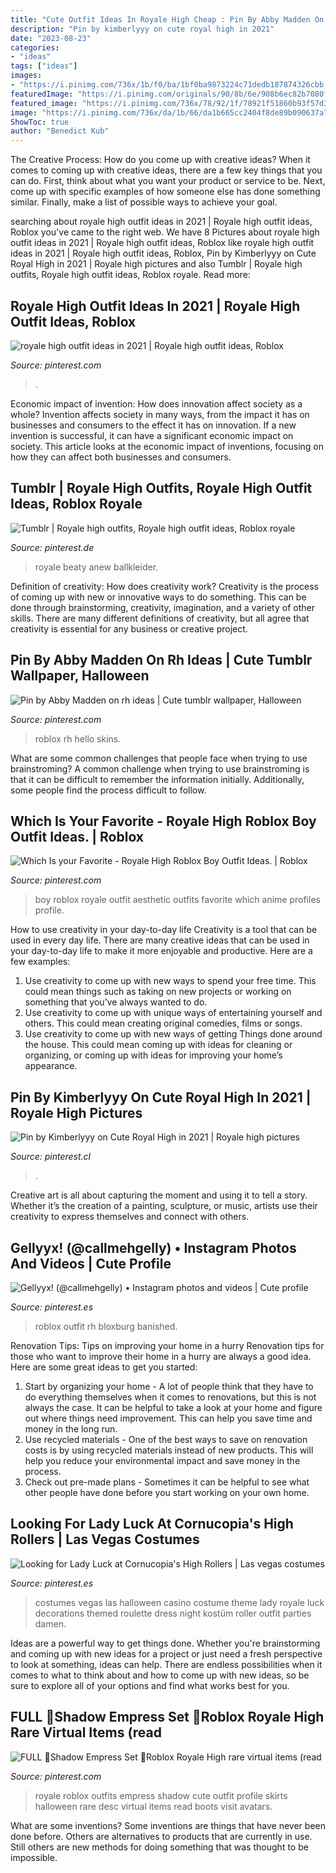 ```yaml
---
title: "Cute Outfit Ideas In Royale High Cheap : Pin By Abby Madden On Rh Ideas"
description: "Pin by kimberlyyy on cute royal high in 2021"
date: "2023-08-23"
categories:
- "ideas"
tags: ["ideas"]
images:
- "https://i.pinimg.com/736x/1b/f0/ba/1bf0ba9873224c71dedb187874326cbb.jpg"
featuredImage: "https://i.pinimg.com/originals/90/8b/6e/908b6ec82b7080f13dfa4a1b88ec75ef.jpg"
featured_image: "https://i.pinimg.com/736x/78/92/1f/78921f51860b93f57d376816bbf629f1.jpg"
image: "https://i.pinimg.com/736x/da/1b/66/da1b665cc2404f8de89b090637a77431.jpg"
ShowToc: true
author: "Benedict Kub"
---
```



The Creative Process: How do you come up with creative ideas?
When it comes to coming up with creative ideas, there are a few key things that you can do. First, think about what you want your product or service to be. Next, come up with specific examples of how someone else has done something similar. Finally, make a list of possible ways to achieve your goal.

	

		
searching about royale high outfit ideas in 2021 | Royale high outfit ideas, Roblox you've came to the right web. We have 8 Pictures about royale high outfit ideas in 2021 | Royale high outfit ideas, Roblox like royale high outfit ideas in 2021 | Royale high outfit ideas, Roblox, Pin by Kimberlyyy on Cute Royal High in 2021 | Royale high pictures and also Tumblr | Royale high outfits, Royale high outfit ideas, Roblox royale. Read more:
		
    
## Royale High Outfit Ideas In 2021 | Royale High Outfit Ideas, Roblox

<img loading=lazy src="https://i.pinimg.com/736x/e6/a1/2e/e6a12e70d39f08fd176cccb54ce6ade7.jpg" onerror="this.onerror=null;this.src='https://tse4.mm.bing.net/th?id=OIP.YOfPP2u0n57JclUIKII5NwHaId&amp;pid=15.1';" alt="royale high outfit ideas in 2021 | Royale high outfit ideas, Roblox">

_Source: pinterest.com_

>. 

	

Economic impact of invention: How does innovation affect society as a whole?
Invention affects society in many ways, from the impact it has on businesses and consumers to the effect it has on innovation. If a new invention is successful, it can have a significant economic impact on society. This article looks at the economic impact of inventions, focusing on how they can affect both businesses and consumers.

    
## Tumblr | Royale High Outfits, Royale High Outfit Ideas, Roblox Royale

<img loading=lazy src="https://i.pinimg.com/736x/17/a7/46/17a7461214228c8abe8fbba0cf9a487b.jpg" onerror="this.onerror=null;this.src='https://tse2.mm.bing.net/th?id=OIP.o8ZH_jkGmNpwLeziQR32swHaHa&amp;pid=15.1';" alt="Tumblr | Royale high outfits, Royale high outfit ideas, Roblox royale">

_Source: pinterest.de_

>royale beaty anew ballkleider. 

	

Definition of creativity: How does creativity work?
Creativity is the process of coming up with new or innovative ways to do something. This can be done through brainstorming, creativity, imagination, and a variety of other skills. There are many different definitions of creativity, but all agree that creativity is essential for any business or creative project.

    
## Pin By Abby Madden On Rh Ideas | Cute Tumblr Wallpaper, Halloween

<img loading=lazy src="https://i.pinimg.com/736x/64/f3/e0/64f3e040622775c909f7160770991705.jpg" onerror="this.onerror=null;this.src='https://tse2.mm.bing.net/th?id=OIP.NkgGU0CsdHjrnj_866L0bAAAAA&amp;pid=15.1';" alt="Pin by Abby Madden on rh ideas | Cute tumblr wallpaper, Halloween">

_Source: pinterest.com_

>roblox rh hello skins. 

	

What are some common challenges that people face when trying to use brainstroming?
A common challenge when trying to use brainstroming is that it can be difficult to remember the information initially. Additionally, some people find the process difficult to follow.

    
## Which Is Your Favorite - Royale High Roblox Boy Outfit Ideas. | Roblox

<img loading=lazy src="https://i.pinimg.com/736x/78/92/1f/78921f51860b93f57d376816bbf629f1.jpg" onerror="this.onerror=null;this.src='https://tse2.mm.bing.net/th?id=OIP.5k5Td5BdWOl5DAIR0q_71QHaLG&amp;pid=15.1';" alt="Which Is your Favorite - Royale High Roblox Boy Outfit Ideas. | Roblox">

_Source: pinterest.com_

>boy roblox royale outfit aesthetic outfits favorite which anime profiles profile. 

	

How to use creativity in your day-to-day life
Creativity is a tool that can be used in every day life. There are many creative ideas that can be used in your day-to-day life to make it more enjoyable and productive. Here are a few examples: 
1. Use creativity to come up with new ways to spend your free time. This could mean things such as taking on new projects or working on something that you’ve always wanted to do. 
2. Use creativity to come up with unique ways of entertaining yourself and others. This could mean creating original comedies, films or songs. 
3. Use creativity to come up with new ways of getting Things done around the house. This could mean coming up with ideas for cleaning or organizing, or coming up with ideas for improving your home’s appearance.

    
## Pin By Kimberlyyy On Cute Royal High In 2021 | Royale High Pictures

<img loading=lazy src="https://i.pinimg.com/736x/a3/d3/a6/a3d3a67b5797265368b61a31292f1740.jpg" onerror="this.onerror=null;this.src='https://tse2.mm.bing.net/th?id=OIP.glW7wM1W7LpQgh5A1kar4AHaHa&amp;pid=15.1';" alt="Pin by Kimberlyyy on Cute Royal High in 2021 | Royale high pictures">

_Source: pinterest.cl_

>. 

	

Creative art is all about capturing the moment and using it to tell a story. Whether it’s the creation of a painting, sculpture, or music, artists use their creativity to express themselves and connect with others.

    
## Gellyyx! (@callmehgelly) • Instagram Photos And Videos | Cute Profile

<img loading=lazy src="https://i.pinimg.com/736x/da/1b/66/da1b665cc2404f8de89b090637a77431.jpg" onerror="this.onerror=null;this.src='https://tse1.mm.bing.net/th?id=OIP.zVSURYfvKqiFWSOSv0T7HgHaGi&amp;pid=15.1';" alt="Gellyyx! (@callmehgelly) • Instagram photos and videos | Cute profile">

_Source: pinterest.es_

>roblox outfit rh bloxburg banished. 

	

Renovation Tips: Tips on improving your home in a hurry
Renovation tips for those who want to improve their home in a hurry are always a good idea. Here are some great ideas to get you started: 
 1. Start by organizing your home - A lot of people think that they have to do everything themselves when it comes to renovations, but this is not always the case. It can be helpful to take a look at your home and figure out where things need improvement. This can help you save time and money in the long run. 
2. Use recycled materials - One of the best ways to save on renovation costs is by using recycled materials instead of new products. This will help you reduce your environmental impact and save money in the process. 
3. Check out pre-made plans - Sometimes it can be helpful to see what other people have done before you start working on your own home.

    
## Looking For Lady Luck At Cornucopia&#039;s High Rollers | Las Vegas Costumes

<img loading=lazy src="https://i.pinimg.com/originals/90/8b/6e/908b6ec82b7080f13dfa4a1b88ec75ef.jpg" onerror="this.onerror=null;this.src='https://tse1.mm.bing.net/th?id=OIP.-rtbhLkljWXEWXNG61vgrgHaLH&amp;pid=15.1';" alt="Looking for Lady Luck at Cornucopia&#039;s High Rollers | Las vegas costumes">

_Source: pinterest.es_

>costumes vegas las halloween casino costume theme lady royale luck decorations themed roulette dress night kostüm roller outfit parties damen. 

	

Ideas are a powerful way to get things done. Whether you're brainstorming and coming up with new ideas for a project or just need a fresh perspective to look at something, ideas can help. There are endless possibilities when it comes to what to think about and how to come up with new ideas, so be sure to explore all of your options and find what works best for you.

    
## FULL 🖤Shadow Empress Set 🖤Roblox Royale High Rare Virtual Items (read

<img loading=lazy src="https://i.pinimg.com/736x/1b/f0/ba/1bf0ba9873224c71dedb187874326cbb.jpg" onerror="this.onerror=null;this.src='https://tse1.mm.bing.net/th?id=OIP.LdY0OwmlBAZs9-z9iKf08gAAAA&amp;pid=15.1';" alt="FULL 🖤Shadow Empress Set 🖤Roblox Royale High rare virtual items (read">

_Source: pinterest.com_

>royale roblox outfits empress shadow cute outfit profile skirts halloween rare desc virtual items read boots visit avatars. 

	

What are some inventions?
Some inventions are things that have never been done before. Others are alternatives to products that are currently in use. Still others are new methods for doing something that was thought to be impossible.

